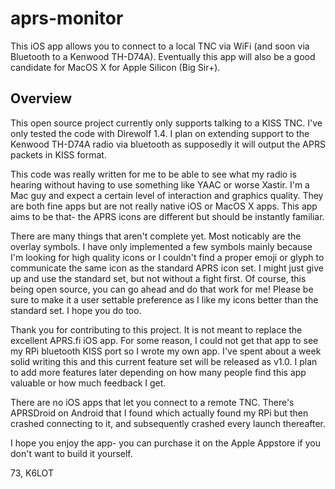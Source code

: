 # aprs-monitor

This iOS app allows you to connect to a local TNC via WiFi (and soon via Bluetooth to a Kenwood TH-D74A).  Eventually this app will also be a good candidate for MacOS X for Apple Silicon (Big Sir+).

## Overview

This open source project currently only supports talking to a KISS TNC.  I've only tested the code with Direwolf 1.4.  I plan on extending support to the Kenwood TH-D74A radio via bluetooth as supposedly it will output the APRS packets in KISS format.

This code was really written for me to be able to see what my radio is hearing without having to use something like YAAC or worse Xastir.  I'm a Mac guy and expect a certain level of interaction and graphics quality.  They are both fine apps but are not really native iOS or MacOS X apps.  This app aims to be that-  the APRS icons are different but should be instantly familiar.

There are many things that aren't complete yet.  Most noticably are the overlay symbols.  I have only implemented a few symbols mainly because I'm looking for high quality icons or I couldn't find a proper emoji or glyph to communicate the same icon as the standard APRS icon set.   I might just give up and use the standard set, but not without a fight first.  Of course, this being open source, you can go ahead and do that work for me!  Please be sure to make it a user settable preference as I like my icons better than the standard set.  I hope you do too.

Thank you for contributing to this project.  It is not meant to replace the excellent APRS.fi iOS app.  For some reason, I could not get that app to see my RPi bluetooth KISS port so I wrote my own app.  I've spent about a week solid writing this and this current feature set will be released as v1.0.  I plan to add more features later depending on how many people find this app valuable or how much feedback I get.  

There are no iOS apps that let you connect to a remote TNC.  There's APRSDroid on Android that I found which actually found my RPi but then crashed connecting to it, and subsequently crashed every launch thereafter.

I hope you enjoy the app-  you can purchase it on the Apple Appstore if you don't want to build it yourself.

73, K6LOT
